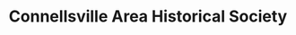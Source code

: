 ---
layout: repo
title: "Connellsville Area Historical Society"
id: 13782
permalink: repos/13782/
---